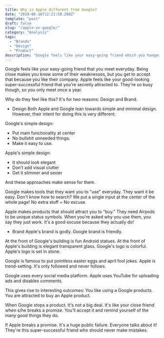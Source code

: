 ```yaml
---
title: Why is Apple different from Google?
date: "2019-06-16T12:21:58.268Z"
template: "post"
draft: false
slug: "/apple-vs-google/"
category: "Analysis"
tags:
  - "Brands"
  - "Design"
  - "Product"
description: "Google feels like your easy-going friend which you hangout with everyday. Apple feels like your good-looking super-successful friend that you're secretly attracted to."
---
```


Google feels like your easy-going friend that you meet everyday. Being close makes you know some of their weaknesses, but you get to accept that because you like their company.
Apple feels like your good-looking super-successful friend that you're secretly attracted to. They're so busy though, so you only meet once a year.

Why do they feel like this? It's for two reasons: Design and Brand.

- Design
Both Apple and Google lean towards simple and minimal design. However, their intent for doing this is very different. 

Google's simple design:
- Put main functionality at center
- No bullshit unneeded things.
- Make it easy to use.

Apple's simple design: 
- It should look elegant
- Don't add visual clutter
- Get it slimmer and sexier

And these approaches make sense for them. 

Google makes tools that they want you to "use" everyday. They want it be easy. Don't know how to search? We put a single input at the center of the whole page! No extra stuff = No excuse.

Apple makes products that should attract you to "buy." They need Airpods to be unique status symbols. When you're asked why you use them, you say they just work. It's a good excuse because they actually do!

- Brand
Apple's brand is godly. Google brand is friendly.

At the front of Google's building is fun Android statues.
At the front of Apple's building is elegant transparent glass.
Google's logo is colorful. Apple's logo is set in stone.

Google is famous to put pointless easter eggs and april fool jokes.
Apple is trend-setting. It's only followed and never follows.  

Google uses every social media platform. 
Apple uses YouTube for uploading ads and disables comments. 

This gives rise to interesting outcomes:
You like using a Google products.
You are attracted to buy an Apple product.

When Google stops a product. It's not a big deal. It's like your close friend when s/he breaks a promise. 
You'll accept it and remind yourself of the many good things they do.

If Apple breaks a promise. It's a huge public failure. Everyone talks about it! They're this super-successful friend who should never make mistakes.

